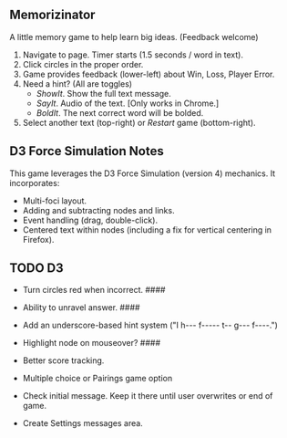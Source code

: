 
## Memorizinator
A little memory game to help learn big ideas. (Feedback welcome)

1. Navigate to page. Timer starts (1.5 seconds / word in text).
2. Click circles in the proper order.
3. Game provides feedback (lower-left) about Win, Loss, Player Error.
4. Need a hint? (All are toggles)
   * _ShowIt_. Show the full text message.
   * _SayIt_. Audio of the text. [Only works in Chrome.]
   * _BoldIt_. The next correct word will be bolded.
5. Select another text (top-right) or _Restart_ game (bottom-right).

## D3 Force Simulation Notes
This game leverages the D3 Force Simulation (version 4) mechanics.  It incorporates:
* Multi-foci layout.
* Adding and subtracting nodes and links.
* Event handling (drag, double-click).
* Centered text within nodes (including a fix for vertical centering in Firefox).

## TODO D3
* Turn circles red when incorrect. ####
* Ability to unravel answer. ####

* Add an underscore-based hint system ("I h--- f----- t-- g--- f----.")
* Highlight node on mouseover? ####

* Better score tracking.
* Multiple choice or Pairings game option

* Check initial message. Keep it there until user overwrites or end of game. 
* Create Settings messages area.
